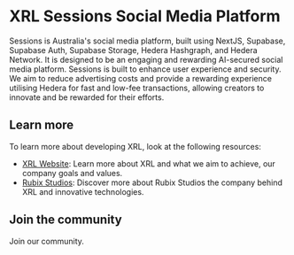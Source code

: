 # XRL Sessions Social Media Platform

Sessions is Australia's social media platform, built using NextJS, Supabase, Supabase Auth, Supabase Storage, Hedera Hashgraph, and Hedera Network. It is designed to be an engaging and rewarding AI-secured social media platform. Sessions is built to enhance user experience and security. We aim to reduce advertising costs and provide a rewarding experience utilising Hedera for fast and low-fee transactions, allowing creators to innovate and be rewarded for their efforts.

## Learn more

To learn more about developing XRL, look at the following resources:

- [XRL Website](https://xrl.au/): Learn more about XRL and what we aim to achieve, our company goals and values.
- [Rubix Studios](https://www.rubixstudios.com.au): Discover more about Rubix Studios the company behind XRL and innovative technologies.

## Join the community

Join our community.
